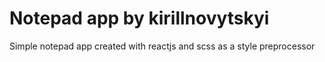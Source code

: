 # Notepad app by kirillnovytskyi

Simple notepad app created with reactjs and scss as a style preprocessor

